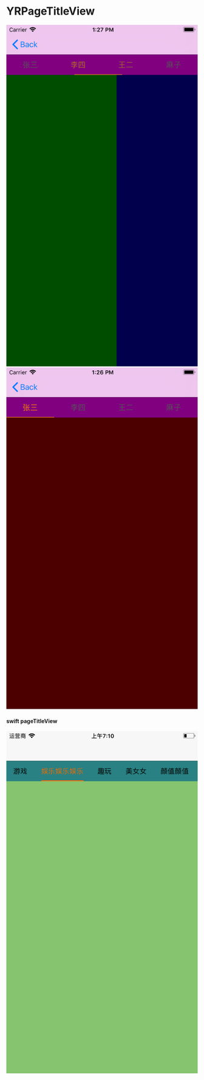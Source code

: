 # YRPageTitleView

![](images/1.png)
![](images/2.png)

#### swift pageTitleView

![](images/3.png)
